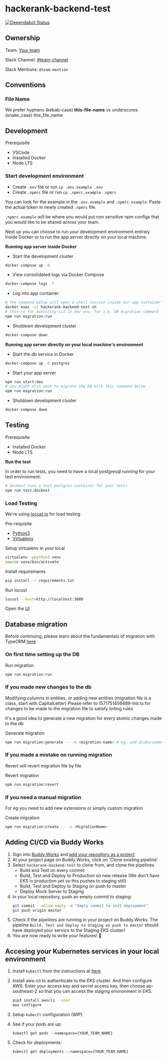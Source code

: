 # hackerank-backend-test

[![Dependabot Status](https://api.dependabot.com/badges/status?host=github&repo=xendit/hackerank-backend-test&identifier=212729010)](https://dependabot.com)

## Ownership

Team: [Your team](https://www.draw.io/?state=%7B%22ids%22:%5B%221Vk1zqYgX2YqjJYieQ6qDPh0PhB2yAd0j%22%5D,%22action%22:%22open%22,%22userId%22:%22104938211257040552218%22%7D)

Slack Channel: [#team-channel](https://xendit.slack.com/messages/general)

Slack Mentions: `@team-mention`

## Conventions

### File Name

We prefer hyphens (kebab-case) **this-file-name** vs underscores (snake_case) this_file_name

## Development

Prerequisite

-   VSCode
-   Installed Docker
-   Node LTS

### Start development environment

-   Create `.env` file or run `cp .env.example .env`
-   Create `.npmrc` file or run `cp .npmrc.example .npmrc`

You can look for the example in the `.env.example` and `.npmrc.example`. Paste the actual token in newly created `.npmrc` file.

`.npmrc.example` will be where you would put non sensitive npm configs that you would like to be shared across your team.

Next up you can choose to run your development environment entirely inside Docker or to run the app server directly on your local machine.

**Running app server inside Docker**

-   Start the development cluster

```bash
docker-compose up -d
```

-   View consolidated logs via Docker Compose

```bash
docker-compose logs -f
```

-   Log into app container

```bash
# the command below will open a shell session inside our app container
docker exec -it hackerank-backend-test sh
# this is for executing CLI in dev env, for i.e. DB migration command like below
npm run migration:run
```

-   Shutdown development cluster

```bash
docker-compose down
```

**Running app server directly on your local machine's environment**

-   Start the db service in Docker

```bash
docker-compose up -d postgres
```

-   Start your app server

```bash
npm run start:dev
# you might also want to migrate the DB with this command below
npm run migration:run
```

-   Shutdown development cluster

```bash
docker-compose down
```

## Testing

Prerequisite

-   Installed Docker
-   Node LTS

**Run the test**

In order to run tests, you need to have a local postgresql running for your test environment:

```bash
# dockest runs a test postgres container for your tests
npm run test:dockest
```

### Load Testing

We're using [locust.io](https://locust.io/) for load testing

Pre-requisite

-   [Python3](https://www.python.org/downloads/)
-   [Virtualenv](https://pypi.org/project/virtualenv/)

Setup virtualenv in your local

```bash
virtualenv -ppython3 venv
source venv/bin/activate
```

Install requirements

```bash
pip install -r requirements.txt
```

Run locust

```bash
locust --host=http://localhost:3000
```

Open the [UI](http://localhost:8089)

## Database migration

Before continuing, please learn about the fundamentals of migration with TypeORM [here](https://medium.com/better-programming/typeorm-migrations-explained-fdb4f27cb1b3)

### On first time setting up the DB

Run migration

```bash
npm run migration:run
```

### If you made new changes to the db

Modifying columns in entities, or adding new entities (migration file is a class, start with CapitalLetter) Please refer to 1571751456489-Init.ts for changes to be made to the migration file to satisfy linting rules

It's a good idea to generate a new migration for every atomic changes made to the db

Generate migration

```bash
npm run migration:generate -- -n <migration-name> # eg. add-disbursement-column
```

### If you made a mistake on running migration

Revert will revert migration file by file

Revert migration

```bash
npm run migration:revert
```

### If you need a manual migration

For eg you need to add new extensions or simply custom migration

Create migration

```bash
npm run migration:create -- -n <MigrationName>
```

## Adding CI/CD via Buddy Works

1. Sign into [Buddy.Works](http://buddy.works) and [add your repository as a project](https://app.buddy.works/xendit/create-project)
2. At your project page on Buddy.Works, click on 'Clone existing pipeline'
3. Select `hackerank-backend-test` to clone from, and clone the pipelines
    - Build and Test on every commit
    - Build, Test and Deploy to Production on new release (We don't have EKS in production yet so this pushes to staging still)
    - Build, Test and Deploy to Staging on push to master
    - Deploy Mock Server to Staging
4. In your local repository, push an empty commit to staging:
    ```bash
    git commit --allow-empty -m "Empty commit to init deployment"
    git push origin master
    ```
5. Check if the pipelines are running in your project on Buddy.Works. The pipeline `Build, Test and Deploy to Staging on push to master` should have deployed your service to the Staging EKS cluster!
6. You are now ready to write your features! 🚀

## Accesing your Kubernetes services in your local environment

1. Install `kubectl` from the instructions at [here](https://kubernetes.io/docs/tasks/tools/install-kubectl/#install-kubectl-on-macos)

1. Install aws-cli to authenticate to the EKS cluster. And then configure AWS. Enter your access key and secret access key, then choose ap-southeast-2 so that you can access the staging environment in EKS.

    ```bash
    pip3 install awscli --user
    aws configure
    ```

1. Setup `kubectl` configuration (WIP)

1. See if your pods are up:

    ```
    kubectl get pods --namespace={YOUR_TEAM_NAME}
    ```

1. Check for deployments:
    ```
    kubectl get deployments --namespace={YOUR_TEAM_NAME}
    ```
